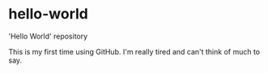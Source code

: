 # hello-world
'Hello World' repository

This is my first time using GitHub. I'm really tired and can't think of much to say.
